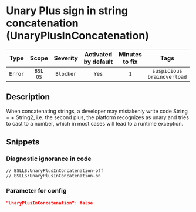 # Unary Plus sign in string concatenation (UnaryPlusInConcatenation)

 Type | Scope | Severity | Activated<br>by default | Minutes<br>to fix | Tags 
 :-: | :-: | :-: | :-: | :-: | :-: 
 `Error` | `BSL`<br>`OS` | `Blocker` | `Yes` | `1` | `suspicious`<br>`brainoverload` 

<!-- Блоки выше заполняются автоматически, не трогать -->
## Description

When concatenating strings, a developer may mistakenly write code  String + + String2, i.e. the second plus, the platform recognizes as unary and tries to cast to a number, which in most cases will lead to a runtime exception.

## Snippets

<!-- Блоки ниже заполняются автоматически, не трогать -->
### Diagnostic ignorance in code

```bsl
// BSLLS:UnaryPlusInConcatenation-off
// BSLLS:UnaryPlusInConcatenation-on
```

### Parameter for config

```json
"UnaryPlusInConcatenation": false
```
